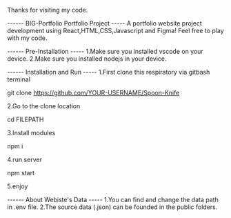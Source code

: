 Thanks for visiting my code.

------ BIG-Portfolio Portfolio Project -----
A portfolio website project development using React,HTML,CSS,Javascript and Figma!
Feel free to play with my code.

------ Pre-Installation -----
1.Make sure you installed vscode on your device.
2.Make sure you installed nodejs in your device.

------ Installation and Run -----
1.First clone this respiratory via gitbash terminal

git clone https://github.com/YOUR-USERNAME/Spoon-Knife

2.Go to the clone location

cd FILEPATH

3.Install modules

npm i

4.run server

npm start

5.enjoy

------ About Webiste's Data -----
1.You can find and change the data path in .env file.
2.The source data (.json) can be founded in the public folders.
